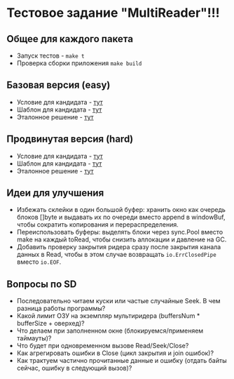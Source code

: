 # Тестовое задание "MultiReader"!!!


## Общее для каждого пакета

- Запуск тестов - `make t`
- Проверка сборки приложения `make build`


## Базовая версия (easy)

- Условие для кандидата - [тут](easy/task.md)
- Шаблон для кандидата - [тут](easy/task.go)
- Эталонное решение - [тут](easy/task_expected.go)


## Продвинутая версия (hard)

- Условие для кандидата - [тут](hard/task.md)
- Шаблон для кандидата - [тут](hard/task.go)
- Эталонное решение - [тут](hard/task_expected.go)

## Идеи для улучшения

- Избежать склейки в один большой буфер: хранить окно как очередь блоков []byte и выдавать их по очереди вместо append в windowBuf, чтобы сократить копирования и перераспределения.
- Переиспользовать буферы: выделять блоки через sync.Pool вместо make на каждый toRead, чтобы снизить аллокации и давление на GC.
- Добавить проверку закрытия ридера сразу после закрытия канала данных в Read, чтобы в этом случае возвращать `io.ErrClosedPipe` вместо `io.EOF`.

## Вопросы по SD

- Последовательно читаем куски или частые случайные Seek. В чем разница работы программы?
- Какой лимит ОЗУ на экземпляр мультиридера (buffersNum * bufferSize + оверхед)?
- Что делаем при заполненном окне (блокируемся/применяем таймауты)?
- Что будет при одновременном вызове Read/Seek/Close?
- Как агрегировать ошибки в Close (цикл закрытия и join ошибок)?
- Как трактуем частично прочитанные данные и ошибку (отдать байты сейчас, ошибку в следующий вызов)?
